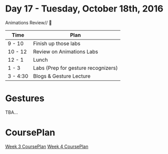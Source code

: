 # Day 17 - Tuesday, October 18th, 2016

Animations Review// :blue_heart:


Time        |   Plan   |
----------------|-------
9 - 10       | Finish up those labs
10 - 12   | Review on Animations Labs
12 - 1    | Lunch
1 - 3     | Labs (Prep for gesture recognizers)
3 - 4:30 | Blogs & Gesture Lecture



# Gestures

TBA...


# CoursePlan

[Week 3 CoursePlan](https://github.com/learn-co-curriculum/ios-0916/blob/master/CoursePlan/week-4.md)
[Week 4 CoursePlan](https://github.com/learn-co-curriculum/ios-0916/blob/master/CoursePlan/week-5.md)
